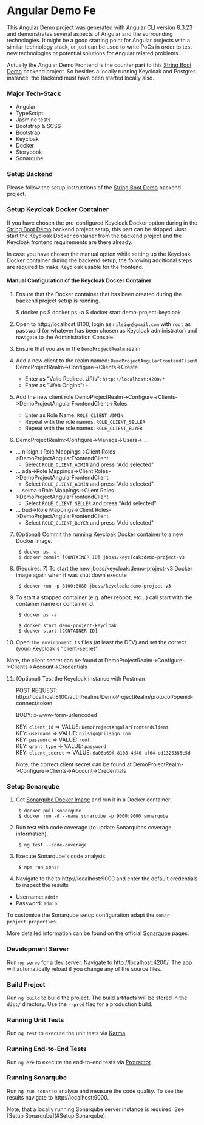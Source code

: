 # Angular Demo Fe

This Angular Demo project was generated with [Angular CLI](https://github.com/angular/angular-cli) version 8.3.23 and
demonstrates several aspects of Angular and the surrounding technologies. It might be a good starting point for Angular
projects with a similar technology stack, or just can be used to write PoCs in order to test new technologies or
potential solutions for Angular related problems.

Actually the Angular Demo Frontend is the counter part to this
[String Boot Demo](https://github.com/nilsign/spring-boot-demo-be) backend project. So besides a locally running
Keycloak and Postgres instance, the Backend must have been started locally also.

### Major Tech-Stack
- Angular
- TypeScript
- Jasmine tests
- Bootstrap & SCSS
- Bootstrap
- Keycloak
- Docker
- Storybook
- Sonarqube

### Setup Backend

Please follow the setup instructions of the [String Boot Demo](https://github.com/nilsign/spring-boot-demo-be) backend
project.

### Setup Keycloak Docker Container

If you have chosen the pre-configured Keycloak Docker option during in the
[String Boot Demo](https://github.com/nilsign/spring-boot-demo-be) backend project setup, this part can be skipped. Just
start the Keycloak Docker container from the backend project and the Keycloak frontend requirements are there already.

In case you have chosen the manual option while setting up the Keycloak Docker container during the backend setup, the
following additional steps are required to make Keycloak usable for the frontend.

#### Manual Configuration of the Keycloak Docker Container

1. Ensure that the Docker container that has been created during the backend project setup is running.

    $ docker ps
    $ docker ps -a
    $ docker start demo-project-keycloak

2. Open to http://localhost:8100, login as `nilsign@gmail.com` with `root` as password (or whatever has been chosen as
Keycloak administrator) and navigate to the Administration Console.

3. Ensure that you are in the `DemoProjectRealm` realm

4. Add a new client to the realm named: `DemoProjectAngularFrontendClient`
   DemoProjectRealm->Configure->Clients->Create
    - Enter as "Valid Redirect URIs": `http://localhost:4200/*`
    - Enter as "Web Origins": `+`
    
5. Add the new client role 
    DemoProjectRealm->Configure->Clients->DemoProjectAngularFrontendClient->Roles
    - Enter as Role Name: `ROLE_CLIENT_ADMIN`
    - Repeat with the role names: `ROLE_CLIENT_SELLER`
    - Repeat with the role names: `ROLE_CLIENT_BUYER`

6. DemoProjectRealm>Configure->Manage->Users-> ...
- ... nilsign->Role Mappings->Client Roles->DemoProjectAngularFrontendClient
    - Select `ROLE_CLIENT_ADMIN` and press "Add selected"
- ... ada->Role Mappings->Client Roles->DemoProjectAngularFrontendClient
    - Select `ROLE_CLIENT_ADMIN` and press "Add selected"
- ... selma->Role Mappings->Client Roles->DemoProjectAngularFrontendClient
    - Select `ROLE_CLIENT_SELLER` and press "Add selected"
- ... bud->Role Mappings->Client Roles->DemoProjectAngularFrontendClient
    - Select `ROLE_CLIENT_BUYER` and press "Add selected"

7. (Optional) Commit the running Keycloak Docker container to a new Docker image.

        $ docker ps -a
        $ docker commit [CONTAINER ID] jboss/keycloak:demo-project-v3

8. (Requires: 7) To start the new jboss/keycloak:demo-project-v3 Docker image again when it was
shut down execute

        $ docker run -p 8100:8080 jboss/keycloak:demo-project-v3

9. To start a stopped container (e.g. after reboot, etc...) call start with the container name or container id.

        $ docker ps -a

        $ docker start demo-project-keycloak
        $ docker start [CONTAINER ID]

10. Open `the environment.ts` files (at least the DEV) and set the correct (your) Keycloak's "client-secret".

Note, the client secret can be found at
DemoProjectRealm->Configure->Clients->Account->Credentials

11. (Optional) Test the Keycloak instance with Postman

    POST REQUEST: http://localhost:8100/auth/realms/DemoProjectRealm/protocol/openid-connect/token

    BODY: x-www-form-urlencoded

    KEY: `client_id` => VALUE: `DemoProjectAngularFrontendClient`<br>
    KEY: `username` => VALUE: `nilsign@nilsign.com`<br>
    KEY: `password` => VALUE: `root`<br>
    KEY: `grant_type` => VALUE: `password`<br>
    KEY: `client_secret` => VALUE: `6a06b69f-8108-4d40-af64-ed1325385c5d` <br>

    Note, the correct client secret can be found at
    DemoProjectRealm->Configure->Clients->Account->Credentials

### Setup Sonarqube

1. Get [Sonarqube Docker Image](https://hub.docker.com/_/sonarqube/) and run it in a Docker container.

        $ docker pull sonarqube
        $ docker run -d --name sonarqube -p 9000:9000 sonarqube

2. Run test with code coverage (to update Sonarqubes coverage information).

        $ ng test --code-coverage

3. Execute Sonarqube's code analysis.

        $ npm run sonar

3. Navigate to the to http://localhost:9000 and enter the default credentials to inspect the results
- Username: `admin`
- Password: `admin`

To customize the Sonarqube setup configuration adapt the `sonar-project.properties`.

More detailed information can be found on the official [Sonarqube](https://sonarqube.org) pages.

### Development Server

Run `ng serve` for a dev server. Navigate to http://localhost:4200/. The app will automatically reload if you change any of the source files.

### Build Project

Run `ng build` to build the project. The build artifacts will be stored in the `dist/` directory. Use the `--prod` flag for a production build.

### Running Unit Tests

Run `ng test` to execute the unit tests via [Karma](https://karma-runner.github.io).

### Running End-to-End Tests

Run `ng e2e` to execute the end-to-end tests via [Protractor](http://www.protractortest.org/).

### Running Sonarqube

Run `ng run sonar` to analyse and measure the code quality. To see the results navigate to http://localhost:9000.

Note, that a locally running Sonarqube server instance is required. See [Setup Sonarqube](#Setup Sonarqube).
